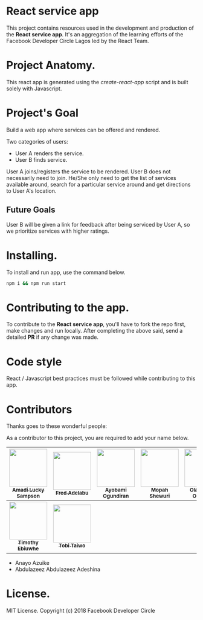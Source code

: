 # React service app
This project contains resources used in the development and production of the **React service app**. It's an aggregation of the learning efforts of the Facebook Developer Circle Lagos led by the React Team.

# Project Anatomy.
This react app is generated using the *create-react-app* script and is built solely with Javascript.

# Project's Goal
Build a web app where services can be offered and rendered.

Two categories of users:
- User A renders the service.
- User B finds service.

User A joins/registers the service to be rendered.
User B does not necessarily need to join. He/She only need to get the list of services available around, search for a particular service around and get directions to User A's location.

## Future Goals
User B will be given a link for feedback after being serviced by User A, so we prioritize services with higher ratings. <!-- Others will be stated here -->

# Installing.
To install and run app, use the command below.
```sh
npm i && npm run start
```

# Contributing to the app.
To contribute to the **React service app**, you'll have to fork the repo first, make changes and run locally. After completing the above said, send a detailed **PR** if any change was made.

# Code style
React / Javascript best practices must be followed while contributing to this app.



# Contributors

Thanks goes to these wonderful people:

<!-- ALL-CONTRIBUTORS-LIST:START - Do not remove or modify this section -->
<!-- prettier-ignore -->

As a contributor to this project, you are required to add your name below.


| [<img src="https://avatars2.githubusercontent.com/u/33874571?s=400&v=4" width="100px;"/><br /><sub><b>Amadi Lucky Sampson</b></sub>](https://github.com/w3bh4ck)<br/>  | [<img src="https://avatars1.githubusercontent.com/u/11753868?s=400&v=4" width="100px;"/><br /><sub><b>Fred Adelabu</b></sub>](https://github.com/fredneutron)<br/> | [<img src="https://github.com/codingnninja.png" width="100px;"><br><sub><b>Ayobami Ogundiran</b></sub>](https://github.com/codingnninja) | [<img src="https://github.com/mopilo.png" width="100px;"><br><sub><b>Mopah Shewuri</b></sub>](https://github.com/mopilo) | [<img src="https://github.com/olamilekan000.png" width="100px;"><br><sub><b>Olamilekan Odukoya</b></sub>](https://github.com/olamilekan000) | [<img src="https://github.com/gbmillz.png" width="100px;"><br><sub><b>Gbolahan Fawale</b></sub>](https://github.com/gbmillz) | [<img src="https://github.com/engreric.png" width="100px"><br><sub><b>Okemmadu Eric</b></sub>](https://github.com/engreric) |
| :---: | :---: | :---: | :---: | :---: | :---: | :---: |
| [<img src="https://github.com/tandalf.png" width="100px"><br><sub><b>Timothy Ebiuwhe</b></sub>](https://github.com/tandalf) |[<img src="https://github.com/rebirthtobi.png" width="100px"><br><sub><b>Tobi Taiwo</b></sub>](https://github.com/rebirthtobi)|

* Anayo Azuike
* Abdulazeez Abdulazeez Adeshina
<!-- * [Amadi Lucky Sampson ](https://github.com/w3bh4ck) -->
<!-- * [Fred Adelabu](https://github.com/fredneutron) -->
<!-- * [Ayobami Ogundiran](https://github.com/codingnninja) -->
<!-- * [Mopah Shewuri](https://github.com/mopilo) -->
<!-- * [Gbolahan Fawale](https://github.com/gbmillz) -->
<!-- * [Okemmadu Eric](https://github.com/engreric) -->
<!-- * [Timothy Ebiuwhe](https://github.com/tandalf) -->
<!-- * [Tobi Taiwo](https://github.com/rebirthtobi) -->
<!-- * [Olamilekan Odukoya](https://github.com/olamilekan000) -->

# License.
MIT License.
Copyright (c) 2018 Facebook Developer Circle
